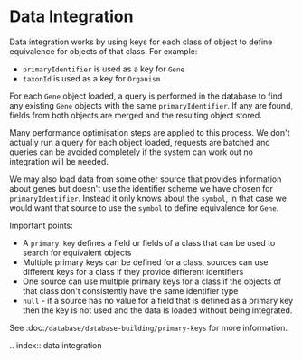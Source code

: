 Data Integration
======================

Data integration works by using keys for each class of object to define equivalence for objects of that class.  For example:

* `primaryIdentifier` is used as a key for `Gene`
* `taxonId` is used as a key for `Organism`

For each `Gene` object loaded, a query is performed in the database to find any existing `Gene` objects with the same `primaryIdentifier`.  If any are found, fields from both objects are merged and the resulting object stored.

Many performance optimisation steps are applied to this process.  We don't actually run a query for each object loaded, requests are batched and queries can be avoided completely if the system can work out no integration will be needed.

We may also load data from some other source that provides information about genes but doesn't use the identifier scheme we have chosen for `primaryIdentifier`.  Instead it only knows about the `symbol`, in that case we would want that source to use the `symbol` to define equivalence for `Gene`.

Important points:

* A `primary key` defines a field or fields of a class that can be used to search for equivalent objects
* Multiple primary keys can be defined for a class, sources can use different keys for a class if they provide different identifiers
* One source can use multiple primary keys for a class if the objects of that class don't consistently have the same identifier type
* `null` - if a source has no value for a field that is defined as a primary key then the key is not used and the data is loaded without being integrated.

See :doc:`/database/database-building/primary-keys` for more information.

.. index:: data integration
